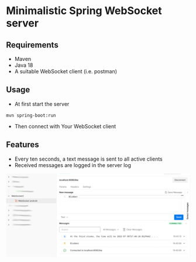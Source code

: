 # Minimalistic Spring WebSocket server

## Requirements

* Maven
* Java 18
* A suitable WebSocket client (i.e. postman)

## Usage

* At first start the server

```shell
mvn spring-boot:run
```

* Then connect with Your WebSocket client

## Features

* Every ten seconds, a text message is sent to all active clients
* Received messages are logged in the server log

![Screenshot Postman](screenshot-postman.png)
